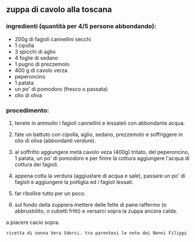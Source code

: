 ## zuppa di cavolo alla toscana

### ingredienti (quantità per 4/5 persone abbondando):

- 200g di fagioli cannellini secchi
- 1 cipolla
- 3 spicchi di aglio
- 4 foglie di sedano
- 1 pugno di prezzemolo
- 400 g di cavolo verza
- peperoncino
- 1 patata
- un po' di pomodoro (fresco o passata)
- olio di oliva

### procedimento:

1) tenete in ammollo i fagioli cannellini e lessateli con abbondante acqua.

2) fate un battuto con cipolla, aglio, sedano, prezzemolo e soffriggere in olio di oliva (abbondanti verdure).

3) al soffritto aggiungere metà cavolo veza (400g) tritato, del peperoncino, 1 patata, un po' di pomodoro e per finire la cottura aggiungere l'acqua di cottura dei fagioli. 

4) appena cotta la verdura (aggiustare di acqua e sale), passare un po' di fagioli e aggiungere la poltiglia ed i fagioli lessati. 

5) far ribollire tutto per un poco.

6) sul fondo della zuppiera mettere delle fette di pane raffermo (o abbrustolito, o cubetti fritti) e versarci sopra la zuppa ancora calda. 

a piacere cacio sopra.

```
ricetta di nonna Vera Sderci. tra parentesi le note dei Nonni Filippi
```